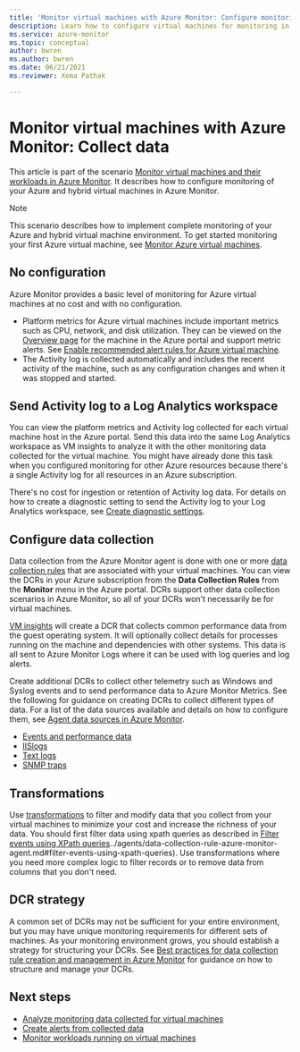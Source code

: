 ```yaml
---
title: 'Monitor virtual machines with Azure Monitor: Configure monitoring'
description: Learn how to configure virtual machines for monitoring in Azure Monitor. Monitor virtual machines and their workloads with an Azure Monitor scenario.
ms.service: azure-monitor
ms.topic: conceptual
author: bwren
ms.author: bwren
ms.date: 06/21/2021
ms.reviewer: Xema Pathak

---
```


# Monitor virtual machines with Azure Monitor: Collect data
This article is part of the scenario [Monitor virtual machines and their workloads in Azure Monitor](monitor-virtual-machine.md). It describes how to configure monitoring of your Azure and hybrid virtual machines in Azure Monitor.

> [!NOTE]
> This scenario describes how to implement complete monitoring of your Azure and hybrid virtual machine environment. To get started monitoring your first Azure virtual machine, see [Monitor Azure virtual machines](../../virtual-machines/monitor-vm.md).


## No configuration
Azure Monitor provides a basic level of monitoring for Azure virtual machines at no cost and with no configuration.

- Platform metrics for Azure virtual machines include important metrics such as CPU, network, and disk utilization. They can be viewed on the [Overview page](monitor-virtual-machine-analyze.md#single-machine-experience) for the machine in the Azure portal and support metric alerts. See [Enable recommended alert rules for Azure virtual machine](../azure-monitor/vm/tutorial-monitor-vm-alert-recommended.md).
- The Activity log is collected automatically and includes the recent activity of the machine, such as any configuration changes and when it was stopped and started.

## Send Activity log to a Log Analytics workspace
You can view the platform metrics and Activity log collected for each virtual machine host in the Azure portal. Send this data into the same Log Analytics workspace as VM insights to analyze it with the other monitoring data collected for the virtual machine. You might have already done this task when you configured monitoring for other Azure resources because there's a single Activity log for all resources in an Azure subscription.

There's no cost for ingestion or retention of Activity log data. For details on how to create a diagnostic setting to send the Activity log to your Log Analytics workspace, see [Create diagnostic settings](../essentials/diagnostic-settings.md).



## Configure data collection
Data collection from the Azure Monitor agent is done with one or more [data collection rules](../essentials/data-collection-rule-overview.md) that are associated with your virtual machines. You can view the DCRs in your Azure subscription from the **Data Collection Rules** from the **Monitor** menu in the Azure portal. DCRs support other data collection scenarios in Azure Monitor, so all of your DCRs won't necessarily be for virtual machines.

[VM insights](vminsights-enable-overview.md) will create a DCR that collects common performance data from the guest operating system. It will optionally collect details for processes running on the machine and dependencies with other systems. This data is all sent to Azure Monitor Logs where it can be used with log queries and log alerts.

Create additional DCRs to collect other telemetry such as Windows and Syslog events and to send performance data to Azure Monitor Metrics. See the following for guidance on creating DCRs to collect different types of data. For a list of the data sources available and details on how to configure them, see [Agent data sources in Azure Monitor](../agents/agent-data-sources.md).

- [Events and performance data](../agents/data-collection-rule-azure-monitor-agent.md)
- [IISlogs](agents/data-collection-iis.md)
- [Text logs](agents/data-collection-text-log.md)
- [SNMP traps](agents/data-collection-snmp-data.md)


## Transformations
Use [transformations](../essentials/data-collection-transformations.md) to filter and modify data that you collect from your virtual machines to minimize your cost and increase the richness of your data. You should first filter data using xpath queries as described in [Filter events using XPath queries]()../agents/data-collection-rule-azure-monitor-agent.md#filter-events-using-xpath-queries). Use transformations where you need more complex logic to filter records or to remove data from columns that you don't need. 

## DCR strategy
A common set of DCRs may not be sufficient for your entire environment, but you may have unique monitoring requirements for different sets of machines. As your monitoring environment grows, you should establish a strategy for structuring your DCRs. See [Best practices for data collection rule creation and management in Azure Monitor](../essentials/data-collection-rule-best-practices.md) for guidance on how to structure and manage your DCRs.


## Next steps

* [Analyze monitoring data collected for virtual machines](monitor-virtual-machine-analyze.md)
* [Create alerts from collected data](monitor-virtual-machine-alerts.md)
* [Monitor workloads running on virtual machines](monitor-virtual-machine-workloads.md)

